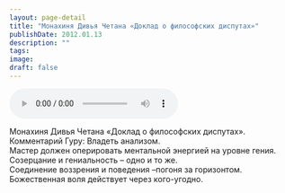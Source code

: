 ```yaml
---
layout: page-detail
title: "Монахиня Дивья Четана «Доклад о философских диспутах»"
publishDate: 2012.01.13
description: ""
tags:
image:
draft: false
---
```


<audio title="2012.01.13 - Монахиня Дивья Четана «Доклад о философских диспутах».mp3" src="/upload/iblock/581/581de42921d9c60bc67735635884ab97.mp3" controls=""></audio>

 Монахиня Дивья Четана «Доклад о философских диспутах».  
 Комментарий Гуру: Владеть анализом.   
 Мастер должен оперировать ментальной энергией на уровне гения.  
 Созерцание и гениальность – одно и то же.  
 Соединение воззрения и поведения –погоня за горизонтом.  
 Божественная воля действует через кого-угодно.  

  
